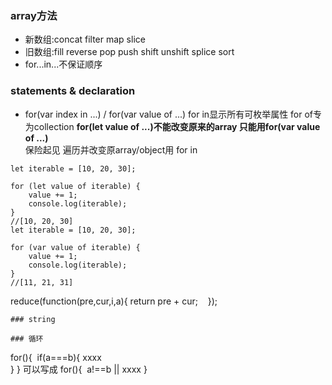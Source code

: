 ### array方法
- 新数组:concat filter map slice   
- 旧数组:fill reverse pop push shift unshift splice sort  
- for...in...不保证顺序   
### statements & declaration
- for(var index in ...) /  for(var value of ...)
for in显示所有可枚举属性 for of专为collection **for(let value of ...)不能改变原来的array 只能用for(var value of ...)**  
保险起见 遍历并改变原array/object用 for in
```
let iterable = [10, 20, 30];

for (let value of iterable) {
    value += 1;
    console.log(iterable);
}
//[10, 20, 30]
let iterable = [10, 20, 30];

for (var value of iterable) {
    value += 1;
    console.log(iterable);
}
//[11, 21, 31]

``` 
reduce(function(pre,cur,i,a){
        return pre + cur;
    });
```
### string

### 循环
```
for(){
  if(a===b){
    xxxx  
  }
}
可以写成
for(){
  a!==b || xxxx
}
```
